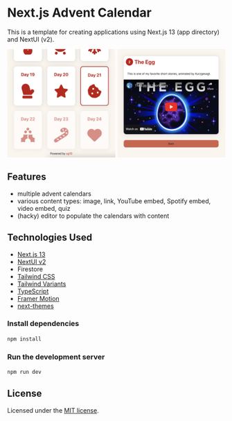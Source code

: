 # Next.js Advent Calendar

This is a template for creating applications using Next.js 13 (app directory) and NextUI (v2).


<img src="demo/overview.png" alt="Days overview" width="250" height="250" />
<img src="demo/content.png" alt="YouTube content window" width="250" height="250" />


## Features

- multiple advent calendars
- various content types: image, link, YouTube embed, Spotify embed, video embed, quiz
- (hacky) editor to populate the calendars with content


## Technologies Used

- [Next.js 13](https://nextjs.org/docs/getting-started)
- [NextUI v2](https://nextui.org/)
- Firestore
- [Tailwind CSS](https://tailwindcss.com/)
- [Tailwind Variants](https://tailwind-variants.org)
- [TypeScript](https://www.typescriptlang.org/)
- [Framer Motion](https://www.framer.com/motion/)
- [next-themes](https://github.com/pacocoursey/next-themes)


### Install dependencies

```bash
npm install
```

### Run the development server

```bash
npm run dev
```

## License

Licensed under the [MIT license](https://github.com/nextui-org/next-app-template/blob/main/LICENSE).
